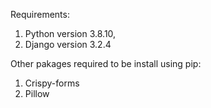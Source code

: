Requirements:
1. Python version 3.8.10,
2. Django version 3.2.4

Other pakages required to be install using pip:
 1. Crispy-forms
 2. Pillow
 
